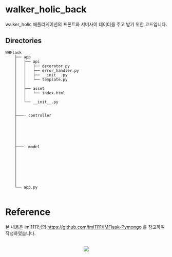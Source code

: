 

# walker_holic_back
walker_holic 애플리케이션의 프론트와 서버사이 데이터를 주고 받기 위한 코드입니다.

## Directories
```
WHFlask
	├── app
	│   ├── api
	│   │   ├── decorator.py
	│   │   ├── error_handler.py
	│   │   ├── __init__.py
	│   │	└── template.py
	│   │   
	│   ├── asset  
	│   │   └── index.html   
	│   │   
	│   └── __init__.py
	│   
	│   
	├───- controller   
	│   
	│   
	│   
	│
	│
	│
	├───- model
	│   
	│   
	│   
	│
	│
	│
	│
	│ 
	└── app.py
	
```
# Reference



본 내용은 iml1111님의 https://github.com/iml1111/IMFlask-Pymongo 를 참고하여 작성하였습니다.
<br></br>
<p align = "center"><a href="https://github.com/iml1111/IMFlask-Pymongo"><img src="http://img.shields.io/badge/iml1111-655ced?style=for-the-badge&color=informational" style="height : auto; margin-left : 10px; margin-right : 10px;"/></a> </p>

